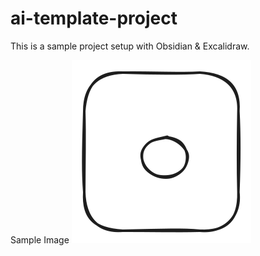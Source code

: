 # ai-template-project

This is a sample project setup with Obsidian & Excalidraw.

Sample Image
![](diagrams/sample-drawing.svg)